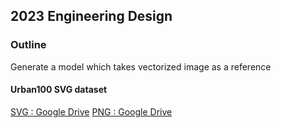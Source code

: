 ## 2023 Engineering Design

### Outline
Generate a model which takes vectorized image as a reference

#### Urban100 SVG dataset
[SVG : Google Drive](https://drive.google.com/file/d/1bYAhB-R8VpaMp6ODoc-duGwBUxIwyNKE/view?usp=share_link)
[PNG : Google Drive](https://drive.google.com/file/d/1L3pvv0x3othq_s9wxuy_nRfjxuWMLc7n/view?usp=share_link)
<!--

**Here are some ideas to get you started:**

🙋‍♀️ A short introduction - what is your organization all about?
🌈 Contribution guidelines - how can the community get involved?
👩‍💻 Useful resources - where can the community find your docs? Is there anything else the community should know?
🍿 Fun facts - what does your team eat for breakfast?
🧙 Remember, you can do mighty things with the power of [Markdown](https://docs.github.com/github/writing-on-github/getting-started-with-writing-and-formatting-on-github/basic-writing-and-formatting-syntax)
-->
